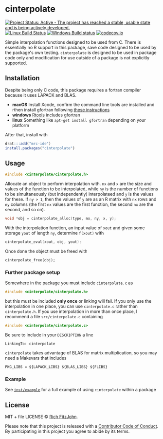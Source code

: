 # cinterpolate

[![Project Status: Active - The project has reached a stable, usable state and is being actively developed.](http://www.repostatus.org/badges/latest/active.svg)](http://www.repostatus.org/#active)
[![Linux Build Status](https://travis-ci.org/mrc-ide/cinterpolate.svg?branch=master)](https://travis-ci.org/mrc-ide/cinterpolate)
[![Windows Build status](https://ci.appveyor.com/api/projects/status/github/mrc-ide/cinterpolate?svg=true)](https://ci.appveyor.com/project/mrc-ide/cinterpolate)
[![codecov.io](https://codecov.io/github/mrc-ide/cinterpolate/coverage.svg?branch=master)](https://codecov.io/github/mrc-ide/cinterpolate?branch=master)

Simple interpolation functions designed to be used from C.  There is essentially no R support in this package, save code designed to be used by the package's own testing.  `cinterpolate` is designed to be used in package code only and modification for use outside of a package is not explicitly supported.

## Installation

Despite being only C code, this package requires a fortran compiler because it uses LAPACK and BLAS.

* **macOS** Install Xcode, confirm the command line tools are installed and rthen install gfortran following [these instructions](https://cran.r-project.org/bin/macosx/tools/)
* **windows** [Rtools](https://cran.r-project.org/bin/windows/Rtools/) includes gfortran
* **linux** Something like `apt-get install gfortran` depending on your platform

After that, install with

```r
drat:::add("mrc-ide")
install.packages("cinterpolate")
```

## Usage

``` c
#include <cinterpolate/cinterpolate.h>
```

Allocate an object to perform interpolation with.  `nx` and `x` are the size and values of the function to be interpolated, while `ny` is the number of functions to be simultaneously (but independently) interpolateed and `y` is the values for these.  If `ny > 1`, then the values of `y` are as an R matrix with `nx` rows and `ny` columns (the first `nx` values are the first function, the second `nx` are the second, and so on).

``` c
void *obj = cinterpolate_alloc(type, nx, ny, x, y);
```

With the interpolation function, an input value of `xout` and given some storage `yout` of length `ny`, determine `f(xout)` with

``` c
cinterpolate_eval(xout, obj, yout);
```

Once done the object must be freed with


```
cinterpolate_free(obj);
```

### Further package setup

Somewhere in the package you must include `cinterpolate.c` as

``` c
#include <cinterpolate/cinterpolate.h>
```

but this must be included **only once** or linking will fail.  If you only use the interpolation in one place, you can use `cinterpolate.c` rather than `cinterpolate.h`.  If you use interpolation in more than once place, I recommend a file `src/cinterpolate.c` containing

``` c
#include <cinterpolate/cinterpolate.c>
```

Be sure to include in your `DESCRIPTION` a line

```
LinkingTo: cinterpolate
```

`cinterpolate` takes advantage of BLAS for matrix multiplication, so you may need a Makevars that includes

```make
PKG_LIBS = ${LAPACK_LIBS} ${BLAS_LIBS} ${FLIBS}
```

### Example

See [`inst/example`](inst/example) for a full example of using `cinterpolate` within a package

## License

MIT + file LICENSE © [Rich FitzJohn](https://github.com/richfitz).

Please note that this project is released with a [Contributor Code of Conduct](CONDUCT.md).
By participating in this project you agree to abide by its terms.
